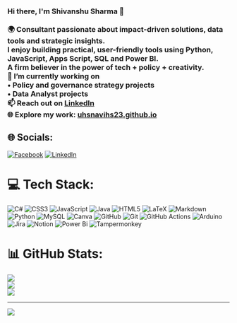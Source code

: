 ### Hi there, I'm Shivanshu Sharma 👋<br><br>🌍 Consultant passionate about impact-driven solutions, data tools and strategic insights.  <br>I enjoy building practical, user-friendly tools using Python, JavaScript, Apps Script, SQL and Power BI.  <br>A firm believer in the power of tech + policy + creativity.<br>🔭 I’m currently working on  <br>• Policy and governance strategy projects<br>• Data Analyst projects<br>📫 Reach out on [LinkedIn](https://www.linkedin.com/in/shivanshusharma23)  <br>🌐 Explore my work: [uhsnavihs23.github.io](https://uhsnavihs23.github.io)


## 🌐 Socials:
[![Facebook](https://img.shields.io/badge/Facebook-%231877F2.svg?logo=Facebook&logoColor=white)](https://facebook.com/shivanshu.sharma.7737) [![LinkedIn](https://img.shields.io/badge/LinkedIn-%230077B5.svg?logo=linkedin&logoColor=white)](https://linkedin.com/in/shivanshu-sharma-2302)

# 💻 Tech Stack:
![C#](https://img.shields.io/badge/c%23-%23239120.svg?style=plastic&logo=csharp&logoColor=white) ![CSS3](https://img.shields.io/badge/css3-%231572B6.svg?style=plastic&logo=css3&logoColor=white) ![JavaScript](https://img.shields.io/badge/javascript-%23323330.svg?style=plastic&logo=javascript&logoColor=%23F7DF1E) ![Java](https://img.shields.io/badge/java-%23ED8B00.svg?style=plastic&logo=openjdk&logoColor=white) ![HTML5](https://img.shields.io/badge/html5-%23E34F26.svg?style=plastic&logo=html5&logoColor=white) ![LaTeX](https://img.shields.io/badge/latex-%23008080.svg?style=plastic&logo=latex&logoColor=white) ![Markdown](https://img.shields.io/badge/markdown-%23000000.svg?style=plastic&logo=markdown&logoColor=white) ![Python](https://img.shields.io/badge/python-3670A0?style=plastic&logo=python&logoColor=ffdd54) ![MySQL](https://img.shields.io/badge/mysql-4479A1.svg?style=plastic&logo=mysql&logoColor=white) ![Canva](https://img.shields.io/badge/Canva-%2300C4CC.svg?style=plastic&logo=Canva&logoColor=white) ![GitHub](https://img.shields.io/badge/github-%23121011.svg?style=plastic&logo=github&logoColor=white) ![Git](https://img.shields.io/badge/git-%23F05033.svg?style=plastic&logo=git&logoColor=white) ![GitHub Actions](https://img.shields.io/badge/github%20actions-%232671E5.svg?style=plastic&logo=githubactions&logoColor=white) ![Arduino](https://img.shields.io/badge/-Arduino-00979D?style=plastic&logo=Arduino&logoColor=white) ![Jira](https://img.shields.io/badge/jira-%230A0FFF.svg?style=plastic&logo=jira&logoColor=white) ![Notion](https://img.shields.io/badge/Notion-%23000000.svg?style=plastic&logo=notion&logoColor=white) ![Power Bi](https://img.shields.io/badge/power_bi-F2C811?style=plastic&logo=powerbi&logoColor=black) ![Tampermonkey](https://img.shields.io/badge/tampermonkey-%2300485B.svg?style=plastic&logo=tampermonkey&logoColor=white)
# 📊 GitHub Stats:
![](https://github-readme-stats.vercel.app/api?username=uhsnavihs23&theme=gotham&hide_border=false&include_all_commits=true&count_private=true)<br/>
![](https://nirzak-streak-stats.vercel.app/?user=uhsnavihs23&theme=gotham&hide_border=false)<br/>
![](https://github-readme-stats.vercel.app/api/top-langs/?username=uhsnavihs23&theme=gotham&hide_border=false&include_all_commits=true&count_private=true&layout=compact)

---
[![](https://visitcount.itsvg.in/api?id=uhsnavihs23&icon=0&color=11)](https://visitcount.itsvg.in)

<!-- Proudly created with GPRM ( https://gprm.itsvg.in ) -->
